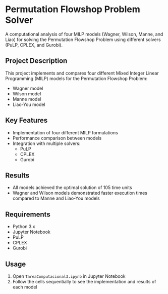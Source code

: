 # Permutation Flowshop Problem Solver

A computational analysis of four MILP models (Wagner, Wilson, Manne, and Liao) for solving the Permutation Flowshop Problem using different solvers (PuLP, CPLEX, and Gurobi).

## Project Description
This project implements and compares four different Mixed Integer Linear Programming (MILP) models for the Permutation Flowshop Problem:
- Wagner model
- Wilson model
- Manne model
- Liao-You model

## Key Features
- Implementation of four different MILP formulations
- Performance comparison between models
- Integration with multiple solvers:
  - PuLP
  - CPLEX
  - Gurobi

## Results
- All models achieved the optimal solution of 105 time units
- Wagner and Wilson models demonstrated faster execution times compared to Manne and Liao-You models

## Requirements
- Python 3.x
- Jupyter Notebook
- PuLP
- CPLEX
- Gurobi

## Usage
1. Open `TareaComputacional3.ipynb` in Jupyter Notebook
2. Follow the cells sequentially to see the implementation and results of each model